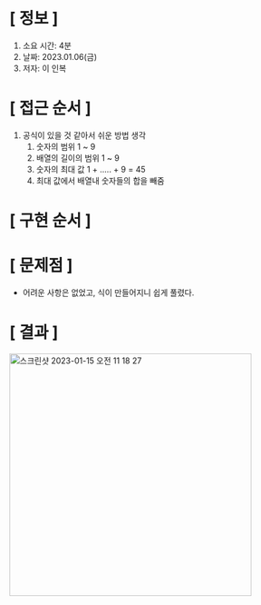 # **[ 정보 ]**
1. 소요 시간: 4분
2. 날짜: 2023.01.06(금)
3. 저자: 이 인복

# **[ 접근 순서 ]**
1. 공식이 있을 것 같아서 쉬운 방법 생각
   1. 숫자의 범위 1 ~ 9
   2. 배열의 길이의 범위 1 ~ 9
   3. 숫자의 최대 값 1 + ..... + 9 = 45
   4. 최대 값에서 배열내 숫자들의 합을 빼줌

# **[ 구현 순서 ]**


# **[ 문제점 ]**
- 어려운 사항은 없었고, 식이 만들어지니 쉽게 풀렸다.

# **[ 결과 ]**
<img width="427" alt="스크린샷 2023-01-15 오전 11 18 27" src="https://user-images.githubusercontent.com/59809278/212519549-685b599e-1e25-4c7b-8ca5-5bcb859efedb.png">
